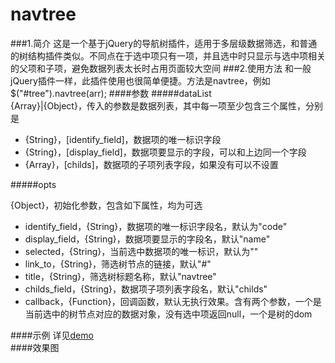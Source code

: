 # navtree
###1.简介
这是一个基于jQuery的导航树插件，适用于多层级数据筛选，和普通的树结构插件类似。不同点在于选中项只有一项，并且选中时只显示与选中项相关的父项和子项，避免数据列表太长时占用页面较大空间
###2.使用方法
和一般jQuery插件一样，此插件使用也很简单便捷。方法是navtree，例如$("#tree").navtree(arr);
####参数
#####dataList    
{Array}|{Object}，传入的参数是数据列表，其中每一项至少包含三个属性，分别是    
- {String}，[identify_field]，数据项的唯一标识字段    
- {String}，[display_field]，数据项要显示的字段，可以和上边同一个字段    
- {Array}，[childs]，数据项的子项列表字段，如果没有可以不设置   

#####opts<br/>

{Object}，初始化参数，包含如下属性，均为可选    
- identify_field，{String}，数据项的唯一标识字段名，默认为"code"    
- display_field，{String}，数据项要显示的字段名，默认"name"    
- selected，{String}，当前选中数据项的唯一标识，默认为""    
- link_to，{String}，筛选树节点的链接，默认"#"    
- title，{String}，筛选树标题名称，默认"navtree"    
- childs_field，{String}，数据项子项列表字段名，默认"childs"    
- callback，{Function}，回调函数，默认无执行效果。含有两个参数，一个是当前选中的树节点对应的数据对象，没有选中项返回null，一个是树的dom    

####示例
详见[demo](https://github.com/Leesson/navtree/blob/master/demo.html)    
####效果图    

